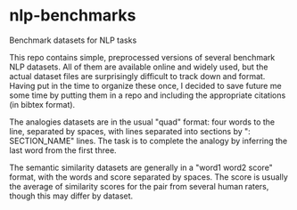 # nlp-benchmarks
Benchmark datasets for NLP tasks

This repo contains simple, preprocessed versions of several benchmark NLP datasets. All of them are available online and widely used, but the actual dataset files are surprisingly difficult to track down and format. Having put in the time to organize these once, I decided to save future me some time by putting them in a repo and including the appropriate citations (in bibtex format).

The analogies datasets are in the usual "quad" format: four words to the line, separated by spaces, with lines separated into sections by ": SECTION_NAME" lines. The task is to complete the analogy by inferring the last word from the first three.

The semantic similarity datasets are generally in a "word1 word2 score" format, with the words and score separated by spaces. The score is usually the average of similarity scores for the pair from several human raters, though this may differ by dataset.
